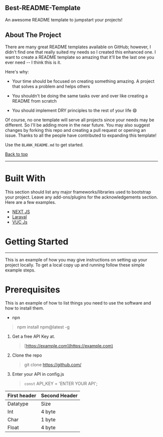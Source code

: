 ## Best-README-Template

An awesome README template to jumpstart your projects!

## About The Project


There are many great README templates available on GitHub; however, I didn't find one that really suited my needs so I created this enhanced one. I want to create a README template so amazing that it'll be the last one you ever need -- I think this is it.


Here's why:

- Your time should be focused on creating something amazing. A project that solves a problem and helps others

- You shouldn't be doing the same tasks over and over like creating a README from scratch

- You should implement DRY principles to the rest of your life 😄

Of course, no one template will serve all projects since your needs may be different. So I'll be adding more in the near future. You may also suggest changes by forking this repo and creating a pull request or opening an issue. Thanks to all the people have contributed to expanding this template!

Use the `BLANK_README.md` to get started.

[Back to top]()

*****

# Built With

This section should list any major frameworks/libraries used to bootstrap your project. Leave any add-ons/plugins for the acknowledgements section. Here are a few examples.

- [NEXT JS](https://nextjs.org/)
- [Laraval](https://laravel.com/ )
- [VUC Js](https://vuejs.org/)

# Getting Started

-----
This is an example of how you may give instructions on setting up your project locally. To get a local copy up and running follow these simple example steps.

# Prerequisites

This is an example of how to list things you need to use the software and how to install them.

- npn

 > npm install npm@latest -g

1. Get a free API Key at.

    >[https://example.com](https://example.com)

2. Clone the repo
 
    > git clone https://github.com/

4. Enter your API in config.js
    > `const` API_KEY = 'ENTER YOUR API';

First header | Second Header 
----------- | -----------
Datatype | Size
Int | 4 byte
Char | 1 byte
Float | 4 byte
